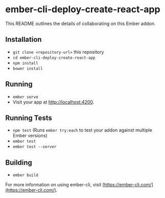 # ember-cli-deploy-create-react-app

This README outlines the details of collaborating on this Ember addon.

## Installation

* `git clone <repository-url>` this repository
* `cd ember-cli-deploy-create-react-app`
* `npm install`
* `bower install`

## Running

* `ember serve`
* Visit your app at [http://localhost:4200](http://localhost:4200).

## Running Tests

* `npm test` (Runs `ember try:each` to test your addon against multiple Ember versions)
* `ember test`
* `ember test --server`

## Building

* `ember build`

For more information on using ember-cli, visit [https://ember-cli.com/](https://ember-cli.com/).
